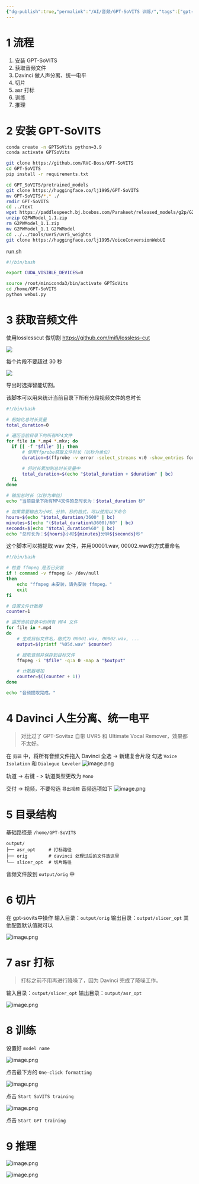 ```yaml
---
{"dg-publish":true,"permalink":"/AI/音频/GPT-SoVITS 训练/","tags":["gpt-sovits","davinci"]}
---
```



# 1 流程

1. 安装 GPT-SoVITS
2. 获取音频文件
3. Davinci 做人声分离、统一电平
4. 切片
5. asr 打标
6. 训练
7. 推理

# 2 安装 GPT-SoVITS


``` bash
conda create -n GPTSoVits python=3.9
conda activate GPTSoVits

git clone https://github.com/RVC-Boss/GPT-SoVITS
cd GPT-SoVITS
pip install -r requirements.txt

cd GPT_SoVITS/pretrained_models
git clone https://huggingface.co/lj1995/GPT-SoVITS
mv GPT-SoVITS/*.* ./
rmdir GPT-SoVITS
cd ../text
wget https://paddlespeech.bj.bcebos.com/Parakeet/released_models/g2p/G2PWModel_1.1.zip
unzip G2PWModel_1.1.zip
rm G2PWModel_1.1.zip
mv G2PWModel_1.1 G2PWModel
cd ../../tools/uvr5/uvr5_weights
git clone https://huggingface.co/lj1995/VoiceConversionWebUI
```

run.sh
``` bash
#!/bin/bash

export CUDA_VISIBLE_DEVICES=0

source /root/miniconda3/bin/activate GPTSoVits
cd /home/GPT-SoVITS
python webui.py
```

# 3 获取音频文件

使用losslesscut 做切割
https://github.com/mifi/lossless-cut
   
![](https://nxl-tuchuang.oss-cn-beijing.aliyuncs.com/202408091218071.png)

  每个片段不要超过 30 秒

  ![](https://nxl-tuchuang.oss-cn-beijing.aliyuncs.com/202408091218072.png)

导出时选择智能切割。

该脚本可以用来统计当前目录下所有分段视频文件的总时长

  ``` bash
#!/bin/bash

# 初始化总时长变量
total_duration=0

# 遍历当前目录下的所有MP4文件
for file in *.mp4 *.mkv; do
    if [[ -f "$file" ]]; then
        # 使用ffprobe获取文件时长（以秒为单位）
        duration=$(ffprobe -v error -select_streams v:0 -show_entries format=duration -of default=noprint_wrappers=1:nokey=1 "$file")

        # 将时长累加到总时长变量中
        total_duration=$(echo "$total_duration + $duration" | bc)
    fi
done

# 输出总时长（以秒为单位）
echo "当前目录下所有MP4文件的总时长为：$total_duration 秒"

# 如果需要输出为小时、分钟、秒的格式，可以使用以下命令
hours=$(echo "$total_duration/3600" | bc)
minutes=$(echo "($total_duration%3600)/60" | bc)
seconds=$(echo "$total_duration%60" | bc)
echo "总时长为：${hours}小时${minutes}分钟${seconds}秒"
```


这个脚本可以把提取 wav 文件，并用00001.wav, 00002.wav的方式重命名

``` bash
#!/bin/bash

# 检查 ffmpeg 是否已安装
if ! command -v ffmpeg &> /dev/null
then
    echo "ffmpeg 未安装，请先安装 ffmpeg。"
    exit
fi

# 设置文件计数器
counter=1

# 遍历当前目录中的所有 MP4 文件
for file in *.mp4
do
    # 生成目标文件名，格式为 00001.wav, 00002.wav, ...
    output=$(printf "%05d.wav" $counter)

    # 提取音频并保存到目标文件
    ffmpeg -i "$file" -q:a 0 -map a "$output"

    # 计数器增加
    counter=$((counter + 1))
done

echo "音频提取完成。"
```


# 4 Davinci 人生分离、统一电平

> 对比过了 GPT-Sovitsz 自带 UVR5 和 Ultimate Vocal Remover，效果都不太好。

在 `剪辑` 中，将所有音频文件拖入 Davinci
全选 -> 新建复合片段
勾选 `Voice Isolation` 和 `Dialogue Leveler`
![image.png](https://nxl-tuchuang.oss-cn-beijing.aliyuncs.com/202408091009082.png)

轨道 -> 右键 - > 轨道类型更改为 `Mono`

交付 -> 视频，不要勾选 `导出视频`
音频选项如下
![image.png](https://nxl-tuchuang.oss-cn-beijing.aliyuncs.com/202408091032643.png)




# 5 目录结构

基础路径是 `/home/GPT-SoVITS`

``` text
output/
├── asr_opt     # 打标路径
├── orig        # davinci 处理过后的文件放这里
└── slicer_opt  # 切片路径
```

音频文件放到 `output/orig` 中

# 6 切片

在 gpt-sovits中操作
输入目录：`output/orig`
输出目录：`output/slicer_opt`
其他配置默认值就可以

![image.png](https://nxl-tuchuang.oss-cn-beijing.aliyuncs.com/202408091038570.png)


# 7 asr 打标

> 打标之前不用再进行降噪了，因为 Davinci 完成了降噪工作。

输入目录：`output/slicer_opt`
输出目录：`output/asr_opt`

![image.png](https://nxl-tuchuang.oss-cn-beijing.aliyuncs.com/202408091040493.png)



# 8 训练

设置好 `model name`

![image.png](https://nxl-tuchuang.oss-cn-beijing.aliyuncs.com/202408091221964.png)


点击最下方的 `One-click formatting`


![image.png](https://nxl-tuchuang.oss-cn-beijing.aliyuncs.com/202408091221965.png)

点击 `Start SoVITS training`

![image.png](https://nxl-tuchuang.oss-cn-beijing.aliyuncs.com/202408091221966.png)

点击 `Start GPT training`
# 9 推理

![image.png](https://nxl-tuchuang.oss-cn-beijing.aliyuncs.com/202408091221967.png)

![image.png](https://nxl-tuchuang.oss-cn-beijing.aliyuncs.com/202408091221968.png)
